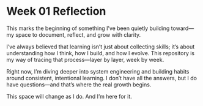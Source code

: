 # Week 01 Reflection

This marks the beginning of something I’ve been quietly building toward—my space to document, reflect, and grow with clarity.

I’ve always believed that learning isn’t just about collecting skills; it’s about understanding how I think, how I build, and how I evolve. This repository is my way of tracing that process—layer by layer, week by week.

Right now, I’m diving deeper into system engineering and building habits around consistent, intentional learning. I don’t have all the answers, but I do have questions—and that’s where the real growth begins.

This space will change as I do. And I’m here for it.
